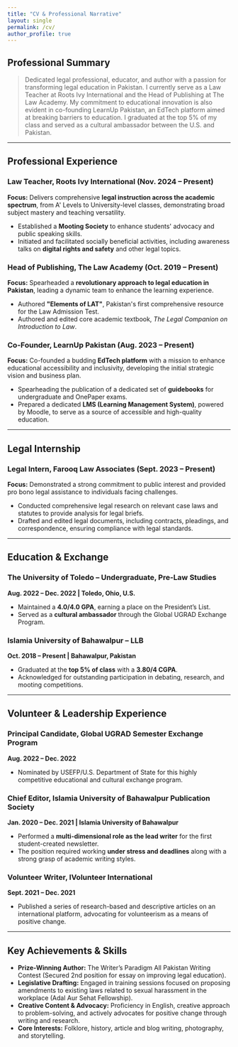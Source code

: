 ```yaml
---
title: "CV & Professional Narrative"
layout: single
permalink: /cv/
author_profile: true
---
```


## Professional Summary

> Dedicated legal professional, educator, and author with a passion for transforming legal education in Pakistan. I currently serve as a Law Teacher at Roots Ivy International and the Head of Publishing at The Law Academy. My commitment to educational innovation is also evident in co-founding LearnUp Pakistan, an EdTech platform aimed at breaking barriers to education. I graduated at the top 5% of my class and served as a cultural ambassador between the U.S. and Pakistan.

***

## Professional Experience

### Law Teacher, Roots Ivy International (Nov. 2024 – Present)
**Focus:** Delivers comprehensive **legal instruction across the academic spectrum**, from A' Levels to University-level classes, demonstrating broad subject mastery and teaching versatility.
* Established a **Mooting Society** to enhance students' advocacy and public speaking skills.
* Initiated and facilitated socially beneficial activities, including awareness talks on **digital rights and safety** and other legal topics.

### Head of Publishing, The Law Academy (Oct. 2019 – Present)
**Focus:** Spearheaded a **revolutionary approach to legal education in Pakistan**, leading a dynamic team to enhance the learning experience.
* Authored **"Elements of LAT"**, Pakistan's first comprehensive resource for the Law Admission Test.
* Authored and edited core academic textbook, *The Legal Companion on Introduction to Law*.

### Co-Founder, LearnUp Pakistan (Aug. 2023 – Present)
**Focus:** Co-founded a budding **EdTech platform** with a mission to enhance educational accessibility and inclusivity, developing the initial strategic vision and business plan.
* Spearheading the publication of a dedicated set of **guidebooks** for undergraduate and OnePaper exams.
* Prepared a dedicated **LMS (Learning Management System)**, powered by Moodle, to serve as a source of accessible and high-quality education.

***

## Legal Internship

### Legal Intern, Farooq Law Associates (Sept. 2023 – Present)
**Focus:** Demonstrated a strong commitment to public interest and provided pro bono legal assistance to individuals facing challenges.
* Conducted comprehensive legal research on relevant case laws and statutes to provide analysis for legal briefs.
* Drafted and edited legal documents, including contracts, pleadings, and correspondence, ensuring compliance with legal standards.

***

## Education & Exchange

### The University of Toledo – Undergraduate, Pre-Law Studies
**Aug. 2022 – Dec. 2022 | Toledo, Ohio, U.S.**
* Maintained a **4.0/4.0 GPA**, earning a place on the President’s List.
* Served as a **cultural ambassador** through the Global UGRAD Exchange Program.

### Islamia University of Bahawalpur – LLB
**Oct. 2018 – Present | Bahawalpur, Pakistan**
* Graduated at the **top 5% of class** with a **3.80/4 CGPA**.
* Acknowledged for outstanding participation in debating, research, and mooting competitions.

***

## Volunteer & Leadership Experience

### Principal Candidate, Global UGRAD Semester Exchange Program
**Aug. 2022 – Dec. 2022**
* Nominated by USEFP/U.S. Department of State for this highly competitive educational and cultural exchange program.

### Chief Editor, Islamia University of Bahawalpur Publication Society
**Jan. 2020 – Dec. 2021 | Islamia University of Bahawalpur**
* Performed a **multi-dimensional role as the lead writer** for the first student-created newsletter.
* The position required working **under stress and deadlines** along with a strong grasp of academic writing styles.

### Volunteer Writer, IVolunteer International
**Sept. 2021 – Dec. 2021**
* Published a series of research-based and descriptive articles on an international platform, advocating for volunteerism as a means of positive change.

***

## Key Achievements & Skills

* **Prize-Winning Author:**  The Writer’s Paradigm All Pakistan Writing Contest (Secured 2nd position for essay on improving legal education).
* **Legislative Drafting:** Engaged in training sessions focused on proposing amendments to existing laws related to sexual harassment in the workplace (Adal Aur Sehat Fellowship).
* **Creative Content & Advocacy:** Proficiency in English, creative approach to problem-solving, and actively advocates for positive change through writing and research.
* **Core Interests:** Folklore, history, article and blog writing, photography, and storytelling.
